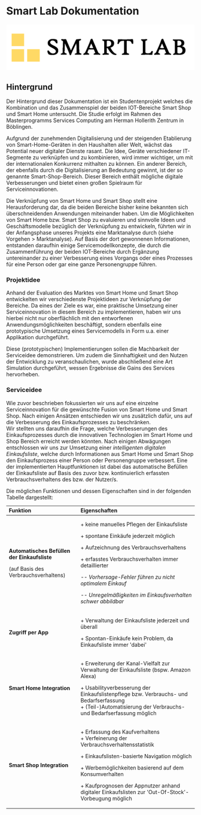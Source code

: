 # Smart Lab Dokumentation

![](.gitbook/assets/logo.png)

## Hintergrund

Der Hintergrund dieser Dokumentation ist ein Studentenprojekt welches die Kombination und das Zusammenspiel der beiden IOT-Bereiche Smart Shop und Smart Home untersucht. Die Studie erfolgt im Rahmen des Masterprogramms Services Computing am Herman Hollerith Zentrum in Böblingen.

Aufgrund der zunehmenden Digitalisierung und der steigenden Etablierung von Smart-Home-Geräten in den Haushalten aller Welt, wächst das Potential neuer digitaler Dienste rasant. Die Idee, Geräte verschiedener IT-Segmente zu verknüpfen und zu kombinieren, wird immer wichtiger, um mit der internationalen Konkurrenz mithalten zu können. Ein anderer Bereich, der ebenfalls durch die Digitalisierung an Bedeutung gewinnt, ist der so genannte Smart-Shop-Bereich. Dieser Bereich enthält mögliche digitale Verbesserungen und bietet einen großen Spielraum für Serviceinnovationen.

Die Verknüpfung von Smart Home und Smart Shop stellt eine Herausforderung dar, da die beiden Bereiche bisher keine bekannten sich überschneidenden Anwendungen miteinander haben. Um die Möglichkeiten von Smart Home bzw. Smart Shop zu evaluieren und sinnvolle Ideen und Geschäftsmodelle bezüglich der Verknüpfung zu entwickeln, führten wir in der Anfangsphase unseres Projekts eine Marktanalyse durch \(siehe Vorgehen &gt; Marktanalyse\). Auf Basis der dort gewonnenen Informationen, entstanden daraufhin einige Servicemodellkonzepte, die durch die Zusammenführung der beiden IOT-Bereiche durch Ergänzung untereinander zu einer Verbesserung eines Vorgangs oder eines Prozesses für eine Person oder gar eine ganze Personengruppe führen. 

### Projektidee

Anhand der Evaluation des Marktes von Smart Home und Smart Shop entwickelten wir verschiedenste Projektideen zur Verknüpfung der Bereiche. Da eines der Ziele es war,  eine praktische Umsetzung einer Serviceinnovation in diesem Bereich zu implementieren, haben wir uns hierbei nicht nur oberflächlich mit den entworfenen Anwendungsmöglichkeiten beschäftigt, sondern ebenfalls eine prototypische Umsetzung eines Servicemodells in Form u.a. einer Applikation durchgeführt.

Diese \(prototypischen\) Implementierungen sollen die Machbarkeit der Serviceidee demonstrieren. Um zudem die Sinnhaftigkeit und den Nutzen der Entwicklung zu veranschaulichen, wurde abschließend eine Art Simulation durchgeführt, wessen Ergebnisse die Gains des Services hervorheben.

### Serviceidee

Wie zuvor beschrieben fokussierten wir uns auf eine einzelne Serviceinnovation für die gewünschte Fusion von Smart Home und Smart Shop. Nach einigen Ansätzen entschieden wir uns zusätzlich dafür, uns auf die Verbesserung des Einkaufsprozesses zu beschränken.  
Wir stellten uns daraufhin die Frage, welche Verbesserungen des Einkaufsprozesses durch die innovativen Technologien im Smart Home und Shop Bereich erreicht werden könnten. Nach einigen Abwägungen entschlossen wir uns zur Umsetzung einer _intelligenten digitalen Einkaufsliste_, welche durch Informationen aus Smart Home und Smart Shop den Einkaufsprozess einer Person oder Personengruppe verbessert. Eine der implementierten Hauptfunktionen ist dabei das automatische Befüllen der Einkaufsliste auf Basis des zuvor bzw. kontinuierlich erfassten Verbrauchsverhaltens des bzw. der Nutzer/s.

Die möglichen Funktionen und dessen Eigenschaften sind in der folgenden Tabelle dargestellt:

<table>
  <thead>
    <tr>
      <th style="text-align:left">Funktion</th>
      <th style="text-align:left">Eigenschaften</th>
    </tr>
  </thead>
  <tbody>
    <tr>
      <td style="text-align:left">
        <p><b>Automatisches Befüllen der Einkaufsliste</b>
        </p>
        <p>(auf Basis des Verbrauchsverhaltens)</p>
      </td>
      <td style="text-align:left">
        <p>+ keine manuelles Pflegen der Einkaufsliste</p>
        <p>+ spontane Einkäufe jederzeit möglich</p>
        <p>+ Aufzeichnung des Verbrauchsverhaltens</p>
        <p>+ erfasstes Verbrauchsverhalten immer detaillierter</p>
        <p><em>-- Vorhersage-Fehler führen zu nicht optimalem Einkauf</em>
        </p>
        <p><em>-- Unregelmäßigkeiten im Einkaufsverhalten schwer abbildbar</em>
        </p>
      </td>
    </tr>
    <tr>
      <td style="text-align:left"><b>Zugriff per App</b>
      </td>
      <td style="text-align:left">
        <p>+ Verwaltung der Einkaufsliste jederzeit und überall</p>
        <p>+ Spontan-Einkäufe kein Problem, da Einkaufsliste immer 'dabei'</p>
      </td>
    </tr>
    <tr>
      <td style="text-align:left"><b>Smart Home Integration</b>
      </td>
      <td style="text-align:left">
        <p>+ Erweiterung der Kanal-Vielfalt zur Verwaltung der Einkaufsliste (bspw.
          Amazon Alexa)</p>
        <p>+ Usabilityverbesserung der Einkaufslistenpflege bzw. Verbrauchs- und
          Bedarfserfassung
          <br />+ (Teil-)Automatisierung der Verbrauchs- und Bedarfserfassung möglich</p>
      </td>
    </tr>
    <tr>
      <td style="text-align:left"><b>Smart Shop Integration</b>
      </td>
      <td style="text-align:left">
        <p>+ Erfassung des Kaufverhaltens
          <br />+ Verfeinerung der Verbrauchsverhaltensstatistik</p>
        <p>+ Einkaufslisten-basierte Navigation möglich</p>
        <p>+ Werbemöglichkeiten basierend auf dem Konsumverhalten</p>
        <p>+ Kaufprognosen der Appnutzer anhand digitaler Einkaufslisten zur 'Out-Of-Stock'-Vorbeugung
          möglich</p>
      </td>
    </tr>
  </tbody>
</table>
